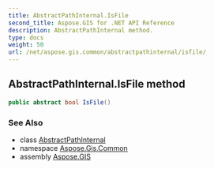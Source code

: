 ```yaml
---
title: AbstractPathInternal.IsFile
second_title: Aspose.GIS for .NET API Reference
description: AbstractPathInternal method. 
type: docs
weight: 50
url: /net/aspose.gis.common/abstractpathinternal/isfile/
---
```

## AbstractPathInternal.IsFile method

```csharp
public abstract bool IsFile()
```

### See Also

* class [AbstractPathInternal](../)
* namespace [Aspose.Gis.Common](../../abstractpathinternal/)
* assembly [Aspose.GIS](../../../)


